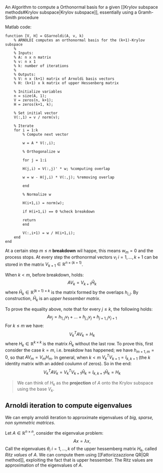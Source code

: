 An Algorithm to compute a Orthonormal basis for a given [[Krylov subspace methods#Krylov subspace|Krylov subspace]], essentially using a Gramh-Smith procedure  

Matlab code:
```
function [V, H] = GSarnoldi(A, v, k)
	% ARNOLDI computes an orthonormal basis for the (k+1)-Krylov subspace
	%
	% Inputs:
	% A: n x n matrix
	% v: n x 1
	% k: number of iterations
	%
	% Outputs:
	% V: n x (k+1) matrix of Arnoldi basis vectors
	% H: (k+1) x k matrix of upper Hessenberg matrix
	
	% Initialize variables
	n = size(A, 1);
	V = zeros(n, k+1);
	H = zeros(k+1, k);
	
	% Set initial vector
	V(:,1) = v / norm(v);
	
	% Iterate
	for i = 1:k
		% Compute next vector
		
		w = A * V(:,i);
		
		% Orthogonalize w
		
		for j = 1:i
		
		H(j,i) = V(:,j)' * w; %computing overlap
		
		w = w - H(j,i) * V(:,j); %removing overlap
		
		end
		
		% Normalize w
		
		H(i+1,i) = norm(w);
		
		if H(i+1,i) == 0 %check breakdown
		
		return
		end
		
		V(:,i+1) = w / H(i+1,i);
	end
end
```

At a certain step $m \leq n$ **breakdown** wil happe, this means $w_m = 0$ and the process stops. 
At every step the orthonormal vectors $v_i$ $i=1,\dots,k+1$ can be stored in the matrix $V_{k+1} \in \mathbb{R}^{n\times (k+1)}$.

When $k < m$, before breakdown, holds:
$$
AV_k = V_{k+1}\hat H_k
$$
where $\hat H_k \in \mathbb{R}^{(k+1)\times k}$ is the matrix formed by the overlaps $h_{i,j}$. By construction, $\hat H_k$ is an _upper hessember matrix_. 

To prove the equality above, note that for every $j \leq k$, the following holds:
$$
Av_j = h_{1,j}v_1 + \dots + h_{j,j}v_j + h_{j+1,j} v_{j+1}
$$
For $k \leq m$ we have:
$$
V_k^TAV_k = H_k
$$
where $H_k \in \mathbb{R}^{k\times k}$ is the matrix $\hat H_k$ without the last row. 
To prove this, first consider the case $k=m$, i.e. breakdow has happened; we have $h_{m+1,m} = 0$, so that $AV_m = V_m H_m$. 
In general, when $k<m$ $V_k^T V_{k+1} = I_{k,k+1}$ (the $k$ identity matrix with an added coulumn of zeros). 
So in the end:
$$
V_k^T A V_k = V_k^TV_{k+1}\hat H_k = I_{k,k+1}\hat H_k = H_k
$$
> We can think of $H_k$ as the **projection** of $A$ onto the Krylov subspace using the base $V_k$.

## Arnoldi iteration to compute eigenvalues

We can emply arnoldi iteration to approximate eigenvalues of _big, sparse, non symmetric matrices_.

Let $A \in \mathbb{R}^{n\times n}$, consider the eigenvalue problem:
$$
Ax = \lambda x,
$$
Call the eigenvalues $\theta_i$ $i=1,\dots,k$ of the upper hessemberg matrix $H_k$, called _Ritz values_ of $A$. We can compute them using [[Fattorizzazzione QR|QR method]], exploiting the fact that is upper hessember. The Ritz values are approximation of the eigenvalues of $A$.